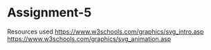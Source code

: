 # Assignment-5
Resources used
https://www.w3schools.com/graphics/svg_intro.asp
https://www.w3schools.com/graphics/svg_animation.asp